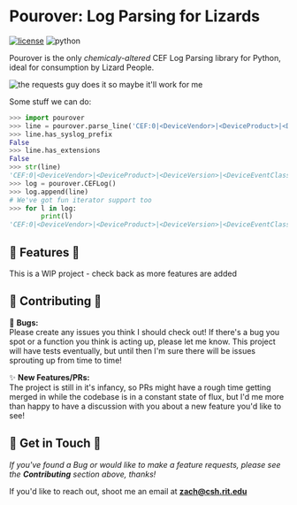 # Pourover: Log Parsing for Lizards
[![license](https://img.shields.io/badge/license-Apache%202.0-blue.svg)](LICENSE)
![python](https://img.shields.io/badge/python-3.6-blue.svg)

Pourover is the only _chemicaly-altered_ CEF Log Parsing library for Python, ideal for consumption by Lizard People.

![the requests guy does it so maybe it'll work for me](https://user-images.githubusercontent.com/4873335/38774515-0f0b5514-4039-11e8-8437-facadd57a85c.jpg)

Some stuff we can do:
```python
>>> import pourover
>>> line = pourover.parse_line('CEF:0|<DeviceVendor>|<DeviceProduct>|<DeviceVersion>|<DeviceEventClassID>|<Name>|<Severity>|')
>>> line.has_syslog_prefix
False
>>> line.has_extensions
False
>>> str(line)
'CEF:0|<DeviceVendor>|<DeviceProduct>|<DeviceVersion>|<DeviceEventClassID>|<Name>|<Severity>|'
>>> log = pourover.CEFLog()
>>> log.append(line)
# We've got fun iterator support too
>>> for l in log:
        print(l)
'CEF:0|<DeviceVendor>|<DeviceProduct>|<DeviceVersion>|<DeviceEventClassID>|<Name>|<Severity>|'
```

## :crocodile: Features :crocodile:

This is a WIP project - check back as more features are added

## :dragon: Contributing :dragon:

:bug: **Bugs:**  
Please create any issues you think I should check out! If there's a bug you spot or a function you think is acting up, 
please let me know. This project will have tests eventually, but until then I'm sure there will be issues sprouting up 
from time to time! 

:sparkles: **New Features/PRs:**  
The project is still in it's infancy, so PRs might have a rough 
time getting merged in while the codebase is in a constant state of flux, but I'd me more than happy to have a 
discussion with you about a new feature you'd like to see!

## :snake: Get in Touch :snake:

_If you've found a Bug or would like to make a feature requests, please see the **Contributing** section above, thanks!_

If you'd like to reach out, shoot me an email at **[zach@csh.rit.edu](mailto:zach@csh.rit.edu)**
